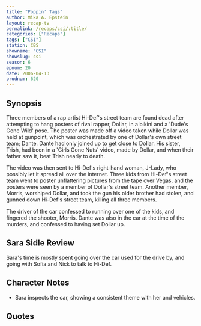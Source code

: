 ```yaml
---
title: "Poppin' Tags"
author: Mika A. Epstein
layout: recap-tv
permalink: /recaps/csi/:title/
categories: ["Recaps"]
tags: ["CSI"]
station: CBS
showname: "CSI"
showslug: csi
season: 6
epnum: 20
date: 2006-04-13
prodnum: 620  
---
```


## Synopsis

Three members of a rap artist Hi-Def's street team are found dead after attempting to hang posters of rival rapper, Dollar, in a bikini and a 'Dude's Gone Wild' pose. The poster was made off a video taken while Dollar was held at gunpoint, which was orchestrated by one of Dollar's own street team; Dante. Dante had only joined up to get close to Dollar. His sister, Trish, had been in a 'Girls Gone Nuts' video, made by Dollar, and when their father saw it, beat Trish nearly to death.

The video was then sent to Hi-Def's right-hand woman, J-Lady, who possibly let it spread all over the internet. Three kids from Hi-Def's street team went to poster unflattering pictures from the tape over Vegas, and the posters were seen by a member of Dollar's street team. Another member, Morris, worshiped Dollar, and took the gun his older brother had stolen, and gunned down Hi-Def's street team, killing all three members.

The driver of the car confessed to running over one of the kids, and fingered the shooter, Morris. Dante was also in the car at the time of the murders, and confessed to having set Dollar up.

## Sara Sidle Review

Sara's time is mostly spent going over the car used for the drive by, and going with Sofia and Nick to talk to Hi-Def.

## Character Notes

* Sara inspects the car, showing a consistent theme with her and vehicles.

## Quotes